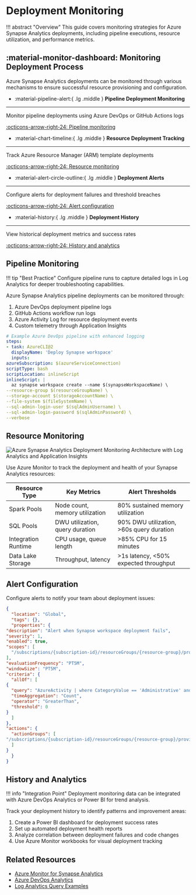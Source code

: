 # Deployment Monitoring

!!! abstract "Overview"
This guide covers monitoring strategies for Azure Synapse Analytics deployments, including pipeline executions, resource utilization, and performance metrics.

## :material-monitor-dashboard: Monitoring Deployment Process

Azure Synapse Analytics deployments can be monitored through various mechanisms to ensure successful resource provisioning and configuration.

<div class="grid cards" markdown>

- :material-pipeline-alert:{ .lg .middle } __Pipeline Deployment Monitoring__

---

Monitor pipeline deployments using Azure DevOps or GitHub Actions logs

[:octicons-arrow-right-24: Pipeline monitoring](#pipeline-monitoring)

- :material-chart-timeline:{ .lg .middle } __Resource Deployment Tracking__

---

Track Azure Resource Manager (ARM) template deployments

[:octicons-arrow-right-24: Resource monitoring](#resource-monitoring)

- :material-alert-circle-outline:{ .lg .middle } __Deployment Alerts__

---

Configure alerts for deployment failures and threshold breaches

[:octicons-arrow-right-24: Alert configuration](#alert-configuration)

- :material-history:{ .lg .middle } __Deployment History__

---

View historical deployment metrics and success rates

[:octicons-arrow-right-24: History and analytics](#history-and-analytics)

</div>

## Pipeline Monitoring

!!! tip "Best Practice"
Configure pipeline runs to capture detailed logs in Log Analytics for deeper troubleshooting capabilities.

Azure Synapse Analytics pipeline deployments can be monitored through:

1. Azure DevOps deployment pipeline logs
2. GitHub Actions workflow run logs
3. Azure Activity Log for resource deployment events
4. Custom telemetry through Application Insights

```yaml
# Example Azure DevOps pipeline with enhanced logging
steps:
- task: AzureCLI@2
  displayName: 'Deploy Synapse workspace'
  inputs:
azureSubscription: $(azureServiceConnection)
scriptType: bash
scriptLocation: inlineScript
inlineScript: |
  az synapse workspace create --name $(synapseWorkspaceName) \
--resource-group $(resourceGroupName) \
--storage-account $(storageAccountName) \
--file-system $(fileSystemName) \
--sql-admin-login-user $(sqlAdminUsername) \
--sql-admin-login-password $(sqlAdminPassword) \
--verbose
```

## Resource Monitoring

![Azure Synapse Analytics Deployment Monitoring Architecture with Log Analytics and Application Insights](../images/monitoring/monitoring-architecture.png)

Use Azure Monitor to track the deployment and health of your Synapse Analytics resources:

| Resource Type | Key Metrics | Alert Thresholds |
|---------------|-------------|------------------|
| Spark Pools   | Node count, memory utilization | 80% sustained memory utilization |
| SQL Pools | DWU utilization, query duration | 90% DWU utilization, >60s query duration |
| Integration Runtime | CPU usage, queue length | >85% CPU for 15 minutes |
| Data Lake Storage | Throughput, latency | >1s latency, <50% expected throughput |

## Alert Configuration

Configure alerts to notify your team about deployment issues:

```json
{
  "location": "Global",
  "tags": {},
  "properties": {
"description": "Alert when Synapse workspace deployment fails",
"severity": 1,
"enabled": true,
"scopes": [
  "/subscriptions/{subscription-id}/resourceGroups/{resource-group}/providers/Microsoft.Synapse/workspaces/{workspace-name}"
],
"evaluationFrequency": "PT5M",
"windowSize": "PT5M",
"criteria": {
  "allOf": [
{
  "query": "AzureActivity | where CategoryValue == 'Administrative' and Level == 'Error'",
  "timeAggregation": "Count",
  "operator": "GreaterThan",
  "threshold": 0
}
  ]
},
"actions": {
  "actionGroups": [
"/subscriptions/{subscription-id}/resourceGroups/{resource-group}/providers/microsoft.insights/actionGroups/{action-group-name}"
  ]
}
  }
}
```

## History and Analytics

!!! info "Integration Point"
Deployment monitoring data can be integrated with Azure DevOps Analytics or Power BI for trend analysis.

Track your deployment history to identify patterns and improvement areas:

1. Create a Power BI dashboard for deployment success rates
2. Set up automated deployment health reports
3. Analyze correlation between deployment failures and code changes
4. Use Azure Monitor workbooks for visual deployment tracking

## Related Resources

- [Azure Monitor for Synapse Analytics](https://learn.microsoft.com/en-us/azure/synapse-analytics/monitoring/monitor-azure-synapse-analytics-using-azure-monitor)
- [Azure DevOps Analytics](https://learn.microsoft.com/en-us/azure/devops/report/powerbi/overview?view=azure-devops)
- [Log Analytics Query Examples](https://learn.microsoft.com/en-us/azure/azure-monitor/logs/log-analytics-tutorial)
